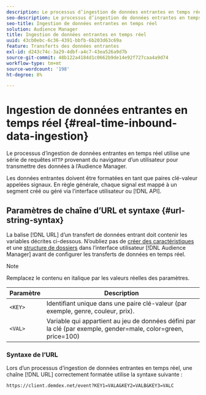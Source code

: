 ```yaml
---
description: Le processus d’ingestion de données entrantes en temps réel utilise une série de requêtes HTTP provenant du navigateur d’un utilisateur pour transmettre des données à l’Audience Manager.
seo-description: Le processus d’ingestion de données entrantes en temps réel utilise une série de requêtes HTTP provenant du navigateur d’un utilisateur pour transmettre des données à l’Audience Manager.
seo-title: Ingestion de données entrantes en temps réel
solution: Audience Manager
title: Ingestion de données entrantes en temps réel
uuid: 43cb0ebc-6c36-4391-bbfb-6b203d63c69a
feature: Transferts des données entrantes
exl-id: d243c74c-3a29-4dbf-a4c7-43ea526a9d7b
source-git-commit: 48b122a4184d1c0662b9de14e92f727caa4a9d74
workflow-type: tm+mt
source-wordcount: '198'
ht-degree: 8%

---
```


# Ingestion de données entrantes en temps réel {#real-time-inbound-data-ingestion}

Le processus d’ingestion de données entrantes en temps réel utilise une série de requêtes `HTTP` provenant du navigateur d’un utilisateur pour transmettre des données à l’Audience Manager.

<!-- c_rt_inbound_real_time.xml -->

Les données entrantes doivent être formatées en tant que paires clé-valeur appelées signaux. En règle générale, chaque signal est mappé à un segment créé ou géré via l’interface utilisateur ou [!DNL API].

## Paramètres de chaîne d’URL et syntaxe {#url-string-syntax}

La balise [!DNL URL] d’un transfert de données entrant doit contenir les variables décrites ci-dessous. N’oubliez pas de [créer des caractéristiques](../../../features/traits/create-onboarded-rule-based-traits.md) et une [structure de dossiers](../../../features/traits/trait-storage.md#create-trait-storage-folder) dans l’interface utilisateur [!DNL Audience Manager] avant de configurer les transferts de données en temps réel.

>[!NOTE]
>
>Remplacez le contenu en italique par les valeurs réelles des paramètres.

| Paramètre | Description |
|---|---|
| `<KEY>` | Identifiant unique dans une paire clé-valeur (par exemple, genre, couleur, prix). |
| `<VAL>` | Variable qui appartient au jeu de données défini par la clé (par exemple, gender=male, color=green, price=100) |

### Syntaxe de l’URL

Lors d’un processus d’ingestion de données entrantes en temps réel, une chaîne [!DNL URL] correctement formatée utilise la syntaxe suivante :

```
https://client.demdex.net/event?KEY1=VALA&KEY2=VALB&KEY3=VALC
```
